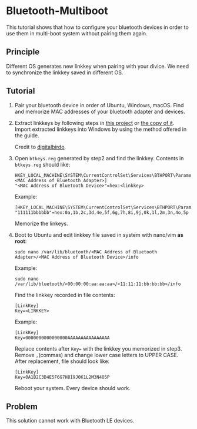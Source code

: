 # Bluetooth-Multiboot

This tutorial shows that how to configure your bluetooth devices in order to use them in multi-boot system without pairing them again.

## Principle
Different OS generates new linkkey when pairing with your divice. 
We need to synchronize the linkkey saved in different OS.

## Tutorial
1. Pair your bluetooth device in order of Ubuntu, Windows, macOS.
   Find and memorize MAC addresses of your bluetooth adapter and devices. 

2. Extract linkkeys by following steps in [this project](https://github.com/digitalbirdo/BT-LinkkeySync) or [the copy of it](./BT-LinkkeySync/README.md).
   Import extracted linkkeys into Windows by using the method offered in the guide.
   
   Credit to [digitalbirdo](https://github.com/digitalbirdo).
   
3. Open `btkeys.reg` generated by step2 and find the linkkey. 
   Contents in `btkeys.reg` should like:
   ```
   HKEY_LOCAL_MACHINE\SYSTEM\CurrentControlSet\Services\BTHPORT\Parameters\Keys\<MAC Address of Bluetooth Adapter>]
   "<MAC Address of Bluetooth Device>"=hex:<linkkey>
   ```
   Example:
   ```
   [HKEY_LOCAL_MACHINE\SYSTEM\CurrentControlSet\Services\BTHPORT\Parameters\Keys\000000aaaaaa]
   "111111bbbbbb"=hex:0a,1b,2c,3d,4e,5f,6g,7h,8i,9j,0k,1l,2m,3n,4o,5p
   ```
   Memorize the linkeys.
   
4. Boot to Ubuntu and edit linkkey file saved in system with nano/vim **as root**:
   ```
   sudo nano /var/lib/bluetooth/<MAC Address of Bluetooth Adapter>/<MAC Address of Bluetooth Device>/info
   ```
   Example:
   ```
   sudo nano /var/lib/bluetooth/<00:00:00:aa:aa:aa>/<11:11:11:bb:bb:bb>/info
   ```
   Find the linkkey recorded in file contents:
   ```
   [LinkKey]
   Key=<LINKKEY>
   ```
   Example:
   ```
   [LinkKey]
   Key=0000000000000000AAAAAAAAAAAAAAAA
   ```
   Replace contents after `Key=` with the linkkey you memorized in step3.
   Remove `,`(commas) and change lower case letters to UPPER CASE.
   After replacement, file should look like:
   ```
   [LinkKey]
   Key=0A1B2C3D4E5F6G7H8I9J0K1L2M3N4O5P
   ```
   Reboot your system. Every device should work.

## Problem
This solution cannot work with Bluetooth LE devices.
